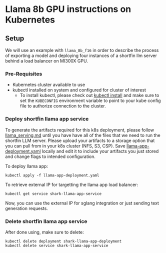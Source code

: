 # Llama 8b GPU instructions on Kubernetes

## Setup

We will use an example with `llama_8b_f16` in order to describe the
process of exporting a model and deploying four instances of a shortfin llm server
behind a load balancer on MI300X GPU.

### Pre-Requisites

- Kubernetes cluster available to use
- kubectl installed on system and configured for cluster of interest
    - To install kubectl, please check out [kubectl install](https://kubernetes.io/docs/tasks/tools/#kubectl)
    and make sure to set the `KUBECONFIG` environment variable to point to your kube config file to authorize
    connection to the cluster.

### Deploy shortfin llama app service

To generate the artifacts required for this k8s deployment, please follow [llama_serving.md](./llama_serving.md) until you have have all of the files that we need to run the shortfin LLM server.
Please upload your artifacts to a storage option that you can pull from in your k8s cluster (NFS, S3, CSP).
Save [llama-app-deployment.yaml](../../../../shortfin/deployment/shortfin_apps/llm/k8s/llama-app-deployment.yaml) locally and edit it to include your artifacts you just stored and change flags to intended configuration.

To deploy llama app:

```
kubectl apply -f llama-app-deployment.yaml
```

To retrieve external IP for targetting the llama app load balancer:

```
kubectl get service shark-llama-app-service
```

Now, you can use the external IP for sglang integration or just sending text generation requests.

### Delete shortfin llama app service

After done using, make sure to delete:

```
kubectl delete deployment shark-llama-app-deployment
kubectl delete service shark-llama-app-service
```
